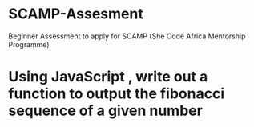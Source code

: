 # SCAMP-Assesment
Beginner Assessment  to apply for  SCAMP (She Code Africa Mentorship Programme)
# Using JavaScript , write out a function to output the fibonacci sequence of a given number
